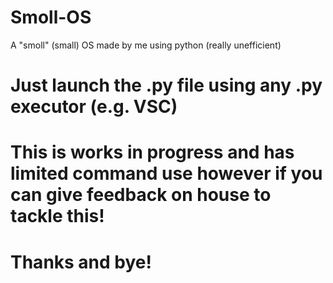 # Smoll-OS
A "smoll" (small) OS made by me using python (really unefficient)
#
# Just launch the .py file using any .py executor (e.g. VSC)
#
# This is works in progress and has limited command use however if you can give feedback on house to tackle this!
#
# Thanks and bye!
